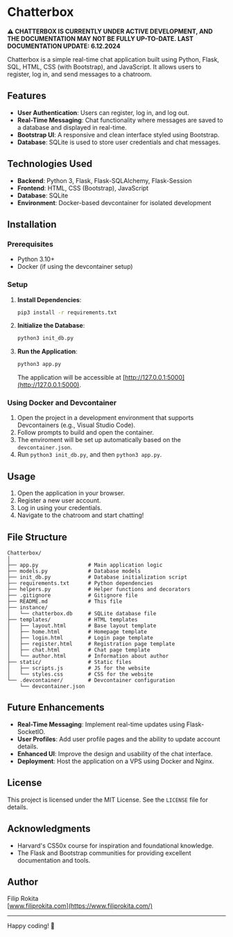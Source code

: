 # Chatterbox

**⚠️ CHATTERBOX IS CURRENTLY UNDER ACTIVE DEVELOPMENT, AND THE DOCUMENTATION MAY NOT BE FULLY UP-TO-DATE. LAST DOCUMENTATION UPDATE: 6.12.2024**

Chatterbox is a simple real-time chat application built using Python, Flask, SQL, HTML, CSS (with Bootstrap), and JavaScript. It allows users to register, log in, and send messages to a chatroom.

## Features

- **User Authentication**: Users can register, log in, and log out.
- **Real-Time Messaging**: Chat functionality where messages are saved to a database and displayed in real-time.
- **Bootstrap UI**: A responsive and clean interface styled using Bootstrap.
- **Database**: SQLite is used to store user credentials and chat messages.

## Technologies Used

- **Backend**: Python 3, Flask, Flask-SQLAlchemy, Flask-Session
- **Frontend**: HTML, CSS (Bootstrap), JavaScript
- **Database**: SQLite
- **Environment**: Docker-based devcontainer for isolated development

## Installation

### Prerequisites

- Python 3.10+
- Docker (if using the devcontainer setup)

### Setup

1. **Install Dependencies**:
   ```bash
   pip3 install -r requirements.txt
   ```

2. **Initialize the Database**:
   ```bash
   python3 init_db.py
   ```

3. **Run the Application**:
   ```bash
   python3 app.py
   ```
   The application will be accessible at [http://127.0.0.1:5000](http://127.0.0.1:5000).

### Using Docker and Devcontainer

1. Open the project in a development environment that supports Devcontainers (e.g., Visual Studio Code).
2. Follow prompts to build and open the container.
3. The enviroment will be set up automatically based on the `devcontainer.json`.
4. Run `python3 init_db.py`, and then `python3 app.py`.

## Usage

1. Open the application in your browser.
2. Register a new user account.
3. Log in using your credentials.
4. Navigate to the chatroom and start chatting!

## File Structure

```
Chatterbox/
│
├── app.py                # Main application logic
├── models.py             # Database models
├── init_db.py            # Database initialization script
├── requirements.txt      # Python dependencies
├── helpers.py            # Helper functions and decorators
├── .gitignore            # Gitignore file
├── README.md             # This file
├── instance/
│   └── chatterbox.db     # SQLite database file
├── templates/            # HTML templates
│   ├── layout.html       # Base layout template
│   ├── home.html         # Homepage template
│   ├── login.html        # Login page template
│   ├── register.html     # Registration page template
│   ├── chat.html         # Chat page template
│   └── author.html       # Information about author
├── static/               # Static files
│   ├── scripts.js        # JS for the website
│   └── styles.css        # CSS for the website
└── .devcontainer/        # Devcontainer configuration
    └── devcontainer.json
```

## Future Enhancements

- **Real-Time Messaging**: Implement real-time updates using Flask-SocketIO.
- **User Profiles**: Add user profile pages and the ability to update account details.
- **Enhanced UI**: Improve the design and usability of the chat interface.
- **Deployment**: Host the application on a VPS using Docker and Nginx.

## License

This project is licensed under the MIT License. See the `LICENSE` file for details.

## Acknowledgments

- Harvard's CS50x course for inspiration and foundational knowledge.
- The Flask and Bootstrap communities for providing excellent documentation and tools.

## Author
Filip Rokita  
[www.filiprokita.com](https://www.filiprokita.com/)

---

Happy coding! 🎉
